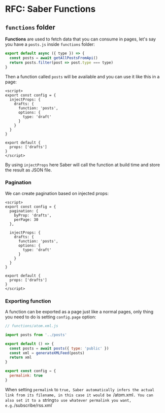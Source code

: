 # RFC: Saber Functions


## `functions` folder

__Functions__ are used to fetch data that you can consume in pages, let's say you have a `posts.js` inside `functions` folder:

```js
export default async ({ type }) => {
  const posts = await getAllPostsFromApi()
  return posts.filter(post => post.type === type)
}
```

Then a function called `posts` will be available and you can use it like this in a page:

```vue
<script>
export const config = {
  injectProps: {
    drafts: {
      function: 'posts',
      options: {
        type: 'draft'
      }
    }
  }
}

export default {
  props: ['drafts']
}
</script>
```

By using `injectProps` here Saber will call the function at build time and store the result as JSON file.

### Pagination

We can create pagination based on injected props:

```vue
<script>
export const config = {
  pagination: {
    byProp: 'drafts',
    perPage: 30
  },

  injectProps: {
    drafts: {
      function: 'posts',
      options: {
        type: 'draft'
      }
    }
  }
}

export default {
  props: ['drafts']
}
</script>
```

### Exporting function

A function can be exported as a page just like a normal pages, only thing you need to do is setting `config.page` option:

```js
// functions/atom.xml.js

import posts from '../posts'

export default () => {
  const posts = await posts({ type: 'public' })
  const xml = generateXMLFeed(posts)
  return xml
}

export const config = {
  permalink: true
}
```

When setting `permalink` to `true, Saber automatically infers the actual link from its filename, in this case it would be `/atom.xml`. You can also set it to a `string` to use whatever permalink you want, e.g. `/subscribe/rss.xml`

